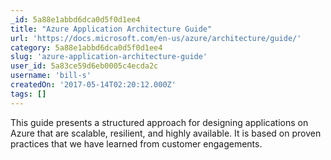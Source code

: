 ```yaml
---
_id: 5a88e1abbd6dca0d5f0d1ee4
title: "Azure Application Architecture Guide"
url: 'https://docs.microsoft.com/en-us/azure/architecture/guide/'
category: 5a88e1abbd6dca0d5f0d1ee4
slug: 'azure-application-architecture-guide'
user_id: 5a83ce59d6eb0005c4ecda2c
username: 'bill-s'
createdOn: '2017-05-14T02:20:12.000Z'
tags: []
---
```


This guide presents a structured approach for designing applications on Azure that are scalable, resilient, and highly available. It is based on proven practices that we have learned from customer engagements.
